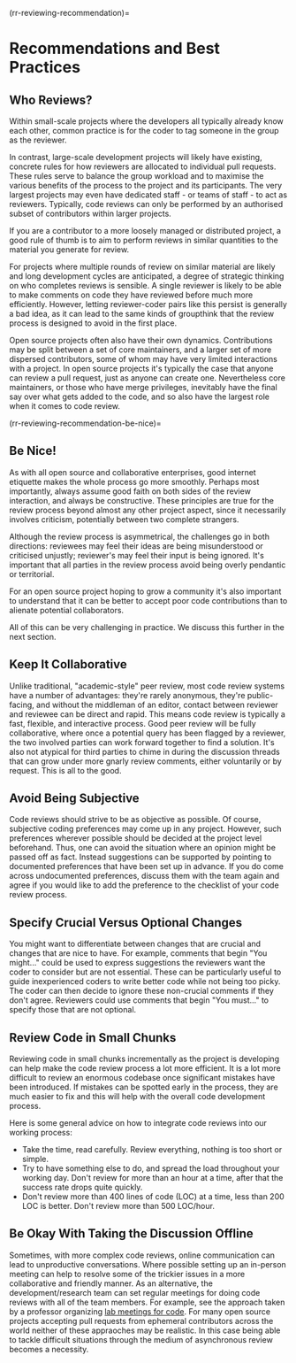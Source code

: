 (rr-reviewing-recommendation)=
# Recommendations and Best Practices

## Who Reviews?

Within small-scale projects where the developers all typically already know each other,
common practice is for the coder to tag someone in the group as the reviewer.

In contrast, large-scale development projects will likely have existing, concrete rules for
how reviewers are allocated to individual pull requests.
These rules serve to balance the group workload and to maximise the various benefits of the process to the project and its participants.
The very largest projects may even have dedicated staff - or teams of staff - to act as reviewers.
Typically, code reviews can only be performed by an authorised subset of contributors within larger projects.

If you are a contributor to a more loosely managed or distributed project, a good rule of thumb is to aim to perform reviews in similar quantities to the material you generate for review.

For projects where multiple rounds of review on similar material are likely and long development cycles are anticipated, a degree of strategic thinking on who completes reviews is sensible.
A single reviewer is likely to be able to make comments on code they have reviewed before much more efficiently.
However, letting reviewer-coder pairs like this persist is generally a bad idea, as it can lead to the same kinds of groupthink that the review process is designed to avoid in the first place.

Open source projects often also have their own dynamics.
Contributions may be split between a set of core maintainers, and a larger set of more dispersed contributors, some of whom may have very limited interactions with a project.
In open source projects it's typically the case that anyone can review a pull request, just as anyone can create one.
Nevertheless core maintainers, or those who have merge privileges, inevitably have the final say over what gets added to the code, and so also have the largest role when it comes to code review.

(rr-reviewing-recommendation-be-nice)=
## Be Nice!

As with all open source and collaborative enterprises, good internet etiquette makes the whole process go more smoothly.
Perhaps most importantly, always assume good faith on both sides of the review interaction, and always be constructive.
These principles are true for the review process beyond almost any other project aspect, since it necessarily involves criticism, potentially between two complete strangers.

Although the review process is asymmetrical, the challenges go in both directions: reviewees may feel their ideas are being misunderstood or criticised unjustly; reviewer's may feel their input is being ignored.
It's important that all parties in the review process avoid being overly pendantic or territorial.

For an open source project hoping to grow a community it's also important to understand that it can be better to accept poor code contributions than to alienate potential collaborators.

All of this can be very challenging in practice.
We discuss this further in the next section.

## Keep It Collaborative

Unlike traditional, "academic-style" peer review, most code review systems have a number of advantages: they're rarely anonymous, they're public-facing, and without the middleman of an editor, contact between reviewer and reviewee can be direct and rapid.
This means code review is typically a fast, flexible, and interactive process.
Good peer review will be fully collaborative, where once a potential query has been flagged by a reviewer, the two involved parties can work forward together to find a solution.
It's also not atypical for third parties to chime in during the discussion threads that can grow under more gnarly review comments, either voluntarily or by request.
This is all to the good.

## Avoid Being Subjective

Code reviews should strive to be as objective as possible.
Of course, subjective coding preferences may come up in any project.
However, such preferences wherever possible should be decided at the project level beforehand.
Thus, one can avoid the situation where an opinion might be passed off as fact.
Instead suggestions can be supported by pointing to documented preferences that have been set up in advance.
If you do come across undocumented preferences, discuss them with the team again and agree if you would like to add the preference to the checklist of your code review process.

## Specify Crucial Versus Optional Changes

You might want to differentiate between changes that are crucial and changes that are nice to have.
For example, comments that begin "You might..." could be used to express suggestions the reviewers want the coder to consider but are not essential.
These can be particularly useful to guide inexperienced coders to write better code while not being too picky.
The coder can then decide to ignore these non-crucial comments if they don't agree.
Reviewers could use comments that begin "You must..." to specify those that are not optional.

## Review Code in Small Chunks

Reviewing code in small chunks incrementally as the project is developing can help make the code review process a lot more efficient.
It is a lot more difficult to review an enormous codebase once significant mistakes have been introduced.
If mistakes can be spotted early in the process, they are much easier to fix and this will help with the overall code development process.

Here is some general advice on how to integrate code reviews into our working process:

- Take the time, read carefully.
  Review everything, nothing is too short or simple.
- Try to have something else to do, and spread the load throughout your
working day.
  Don't review for more than an hour at a time, after that the success rate drops quite quickly.
- Don't review more than 400 lines of code (LOC) at a time, less than 200 LOC is better.
  Don't review more than 500 LOC/hour.

## Be Okay With Taking the Discussion Offline

Sometimes, with more complex code reviews, online communication can lead to unproductive conversations.
Where possible setting up an in-person meeting can help to resolve some of the trickier issues in a more collaborative and friendly manner.
As an alternative, the development/research team can set regular meetings for doing code reviews with all of the team members.
For example, see the approach taken by a professor organizing [lab meetings for code](http://web.archive.org/web/20210512053038/http://fperez.org/py4science/code_reviews.html).
For many open source projects accepting pull requests from ephemeral contributors across the world neither of these appraoches may be realistic.
In this case being able to tackle difficult situations through the medium of asynchronous review becomes a necessity.
